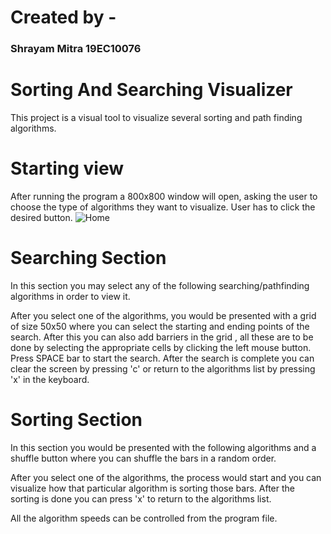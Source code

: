 # Created by -
### Shrayam Mitra 19EC10076
# Sorting And Searching Visualizer
This project is a visual tool to visualize several sorting and path finding algorithms.
# Starting view
After running the program a 800x800 window will open, asking the user to choose the type of algorithms they want to visualize. User has to click the desired button.
![Home](https://user-images.githubusercontent.com/72709159/124760456-64695580-df4e-11eb-9093-8c98bafba8e5.PNG)
# Searching Section 
In this section you may select any of the following searching/pathfinding algorithms in order to view it.

After you select one of the algorithms, you would be presented with a grid of size 50x50 where you can select the starting and ending points of the search. After this you can also 
add barriers in the grid , all these are to be done by selecting the appropriate cells by clicking the left mouse button. Press SPACE bar to start the search. After the search is
complete you can clear the screen by pressing 'c' or return to the algorithms list by pressing 'x' in the keyboard.

# Sorting Section
In this section you would be presented with the following algorithms and a shuffle button where you can shuffle the bars in a random order.

After you select one of the algorithms, the process would start and you can visualize how that particular algorithm is sorting those bars. After the sorting is done you can 
press 'x' to return to the algorithms list. 

All the algorithm speeds can be controlled from the program file.
